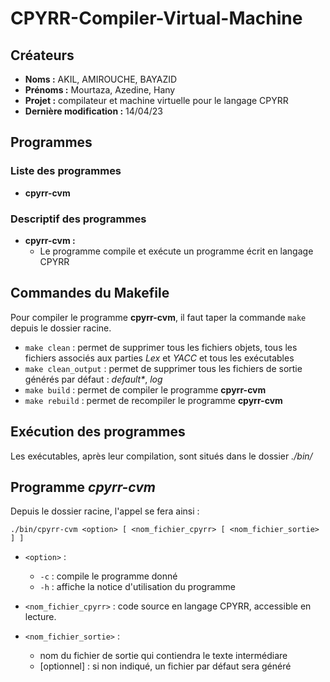 # CPYRR-Compiler-Virtual-Machine

## Créateurs

- **Noms :** AKIL, AMIROUCHE, BAYAZID
- **Prénoms :** Mourtaza, Azedine, Hany
- **Projet :** compilateur et machine virtuelle pour le langage CPYRR
- **Dernière modification :** 14/04/23

## Programmes

### Liste des programmes

- **cpyrr-cvm**

### Descriptif des programmes

- **cpyrr-cvm :**
  - Le programme compile et exécute un programme écrit en langage CPYRR

## Commandes du Makefile

Pour compiler le programme **cpyrr-cvm**, il faut taper la commande `make` depuis le dossier racine.

- `make clean` : permet de supprimer tous les fichiers objets, tous les fichiers associés aux parties *Lex* et *YACC* et tous les exécutables
- `make clean_output` : permet de supprimer tous les fichiers de sortie générés par défaut : *default\**, *log*
- `make build` : permet de compiler le programme **cpyrr-cvm**
- `make rebuild` : permet de recompiler le programme **cpyrr-cvm**

## Exécution des programmes

Les exécutables, après leur compilation, sont situés dans le dossier *./bin/*

## Programme *cpyrr-cvm*

Depuis le dossier racine, l'appel se fera ainsi :

    ./bin/cpyrr-cvm <option> [ <nom_fichier_cpyrr> [ <nom_fichier_sortie> ] ]

- `<option>` :

  - ` -c ` : compile le programme donné
  - ` -h ` : affiche la notice d'utilisation du programme

- `<nom_fichier_cpyrr>` : code source en langage CPYRR, accessible en lecture.

- `<nom_fichier_sortie>` :

  - nom du fichier de sortie qui contiendra le texte intermédiare
  - [optionnel] : si non indiqué, un fichier par défaut sera généré

